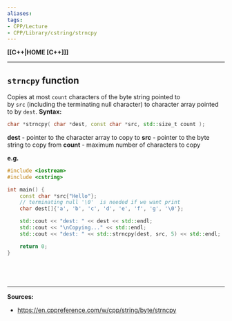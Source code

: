 ```yaml
---
aliases:
tags:
- CPP/Lecture
- CPP/Library/cstring/strncpy
---
```

**[[C++|HOME [C++]]]**

---
## `strncpy` function
Copies at most `count` characters of the byte string pointed to by `src` (including the terminating null character) to character array pointed to by `dest`.
**Syntax:**
```cpp
char *strncpy( char *dest, const char *src, std::size_t count );
```
**dest**	-	pointer to the character array to copy to
**src**	-	pointer to the byte string to copy from
**count**	-	maximum number of characters to copy

**e.g.**
```cpp
#include <iostream>
#include <cstring>

int main() {
    const char *src{"Hello"};
    // terminating null '\0'  is needed if we want print
    char dest[]{'a', 'b', 'c', 'd', 'e', 'f', 'g', '\0'};

    std::cout << "dest: " << dest << std::endl;
    std::cout << "\nCopying..." << std::endl;
    std::cout << "dest: " << std::strncpy(dest, src, 5) << std::endl;

    return 0;
}
```

<br>

# 
---
**Sources:**
- https://en.cppreference.com/w/cpp/string/byte/strncpy
